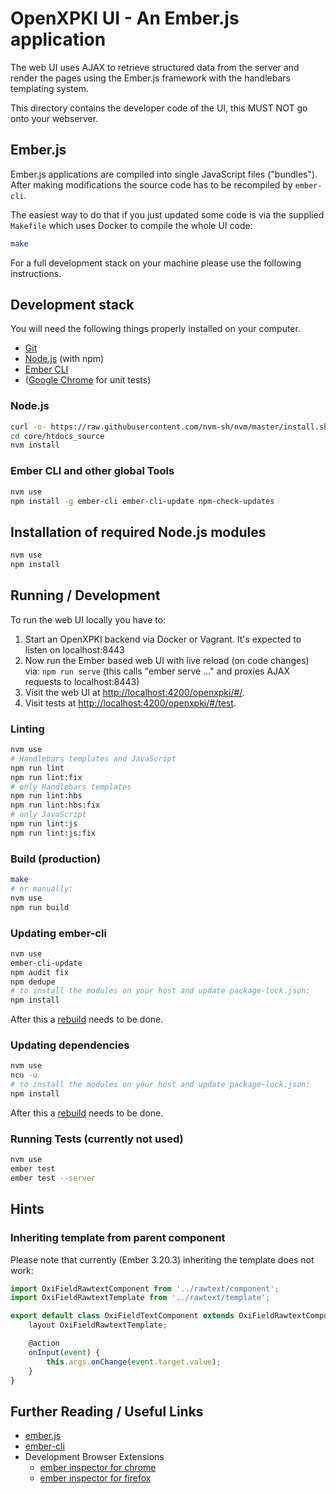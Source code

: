 # OpenXPKI UI - An Ember.js application

The web UI uses AJAX to retrieve structured data from the server and render
the pages using the Ember.js framework with the handlebars templating system.

This directory contains the developer code of the UI, this MUST NOT go onto
your webserver.

## Ember.js

Ember.js applications are compiled into single JavaScript files ("bundles").
After making modifications the source code has to be recompiled by `ember-cli`.

The easiest way to do that if you just updated some code is via the supplied
`Makefile` which uses Docker to compile the whole UI code:

```bash
make
```

For a full development stack on your machine please use the following
instructions.

## Development stack

You will need the following things properly installed on your computer.

* [Git](https://git-scm.com/)
* [Node.js](https://nodejs.org/) (with npm)
* [Ember CLI](https://ember-cli.com/)
* ([Google Chrome](https://google.com/chrome/) for unit tests)

### Node.js

```bash
curl -o- https://raw.githubusercontent.com/nvm-sh/nvm/master/install.sh | bash
cd core/htdocs_source
nvm install
```

### Ember CLI and other global Tools

```bash
nvm use
npm install -g ember-cli ember-cli-update npm-check-updates
```

## Installation of required Node.js modules

```bash
nvm use
npm install
```

## Running / Development

To run the web UI locally you have to:

1. Start an OpenXPKI backend via Docker or Vagrant. It's expected to listen on localhost:8443
2. Now run the Ember based web UI with live reload (on code changes) via:
   `npm run serve` (this calls "ember serve ..." and proxies AJAX requests to localhost:8443)
3. Visit the web UI at [http://localhost:4200/openxpki/#/](http://localhost:4200/openxpki/#/).
4. Visit tests at [http://localhost:4200/openxpki/#/test](http://localhost:4200/openxpki/#/test).

### Linting

```bash
nvm use
# Handlebars templates and JavaScript
npm run lint
npm run lint:fix
# only Handlebars templates
npm run lint:hbs
npm run lint:hbs:fix
# only JavaScript
npm run lint:js
npm run lint:js:fix
```

### Build (production)

```bash
make
# or manually:
nvm use
npm run build
```

### Updating ember-cli

```bash
nvm use
ember-cli-update
npm audit fix
npm dedupe
# to install the modules on your host and update package-lock.json:
npm install
```

After this a [rebuild](#build-production) needs to be done.

### Updating dependencies

```bash
nvm use
ncu -u
# to install the modules on your host and update package-lock.json:
npm install
```

After this a [rebuild](#build-production) needs to be done.

### Running Tests (currently not used)

```bash
nvm use
ember test
ember test --server
```

## Hints

### Inheriting template from parent component

Please note that currently (Ember 3.20.3) inheriting the template does not work:

```javascript
import OxiFieldRawtextComponent from '../rawtext/component';
import OxiFieldRawtextTemplate from '../rawtext/template';

export default class OxiFieldTextComponent extends OxiFieldRawtextComponent {
    layout OxiFieldRawtextTemplate;

    @action
    onInput(event) {
        this.args.onChange(event.target.value);
    }
}
```

## Further Reading / Useful Links

* [ember.js](https://emberjs.com/)
* [ember-cli](https://ember-cli.com/)
* Development Browser Extensions
  * [ember inspector for chrome](https://chrome.google.com/webstore/detail/ember-inspector/bmdblncegkenkacieihfhpjfppoconhi)
  * [ember inspector for firefox](https://addons.mozilla.org/en-US/firefox/addon/ember-inspector/)
